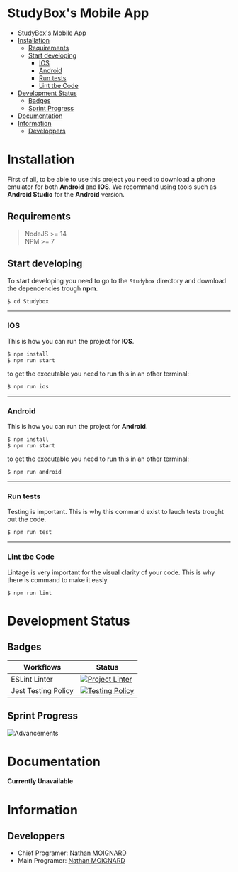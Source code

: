 # StudyBox's Mobile App

- [StudyBox's Mobile App](#studyboxs-mobile-app)
- [Installation](#installation)
  - [Requirements](#requirements)
  - [Start developing](#start-developing)
    - [IOS](#ios)
    - [Android](#android)
    - [Run tests](#run-tests)
    - [Lint tbe Code](#lint-tbe-code)
- [Development Status](#development-status)
  - [Badges](#badges)
  - [Sprint Progress](#sprint-progress)
- [Documentation](#documentation)
- [Information](#information)
  - [Developpers](#developpers)

# Installation
First of all, to be able to use this project you need to download a phone emulator for both **Android** and **IOS**.
We recommand using tools such as **Android Studio** for the **Android** version.

## Requirements
> NodeJS >= 14\
> NPM >= 7

## Start developing

To start developing you need to go to the `Studybox` directory and download the dependencies trough **npm**.

```shell
$ cd Studybox
```

---

### IOS
This is how you can run the project for **IOS**.
```shell
$ npm install
$ npm run start
```
to get the executable you need to run this in an other terminal:
```shell
$ npm run ios
```

---

### Android
This is how you can run the project for **Android**.
```shell
$ npm install
$ npm run start
```
to get the executable you need to run this in an other terminal: 
```shell
$ npm run android
```

---

### Run tests
Testing is important. This is why this command exist to lauch tests trought out the code.
```shell
$ npm run test
```

---

### Lint tbe Code
Lintage is very important for the visual clarity of your code. This is why there is command to make it easly.
```shell
$ npm run lint
```

# Development Status

## Badges
| Workflows           | Status                                                                                                                                                                                              |
| ------------------- | --------------------------------------------------------------------------------------------------------------------------------------------------------------------------------------------------- |
| ESLint Linter       | [![Project Linter](https://github.com/StudyBox-EIP/front-mobile/actions/workflows/linter.yaml/badge.svg)](https://github.com/StudyBox-EIP/front-mobile/actions/workflows/linter.yaml)               |
| Jest Testing Policy | [![Testing Policy](https://github.com/StudyBox-EIP/front-mobile/actions/workflows/testingPolicy.yaml/badge.svg)](https://github.com/StudyBox-EIP/front-mobile/actions/workflows/testingPolicy.yaml) |

## Sprint Progress
![Advancements](https://progress-bar.dev/58/?scale=100&width=200&title=Done)

# Documentation

**Currently Unavailable** 

# Information

## Developpers

- Chief Programer: [Nathan MOIGNARD](https://github.com/Nathan-Moignard)
- Main Programer: [Nathan MOIGNARD](https://github.com/Nathan-Moignard)
